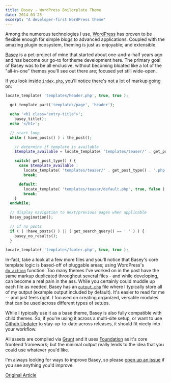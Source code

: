 ```yaml
---
title: Basey - WordPress Boilerplate Theme
date: 2014-03-25
excerpt: "A developer-first WordPress theme"
---
```


Among the numerous technologies I use, [WordPress](http://wordpress.org) has proven to be flexible enough for simple blogs to advanced applications. Coupled with the amazing plugin ecosystem, theming is just as enjoyable; and extensible.

[Basey](http://github.com/zslabs/basey-theme) is a pet-project of mine that started about one-and-a-half years ago and has become our go-to for theme development here. The primary goal of Basey was to be all enclusive, without becoming bloated like a lot of the "all-in-one" themes you'll see out there are; focused yet still wide-open.

If you look inside [`index.php`](https://github.com/zslabs/basey-theme/blob/master/index.php), you'll notice there's not a lot of markup going on:

```php
locate_template( 'templates/header.php', true, true );

  get_template_part('templates/page', 'header');

  echo '<h1 class="entry-title">';
    basey_title();
  echo '</h1>';

  // start loop
  while ( have_posts() ) : the_post();

    // determine if template is available
    $template_available = locate_template( 'templates/teaser/' . get_post_type() . '.php' ) ? get_post_type() : false;

    switch( get_post_type() ) {
      case $template_available :
        locate_template( 'templates/teaser/' . get_post_type() . '.php', true, false );
        break;

      default:
        locate_template( 'templates/teaser/default.php', true, false );
        break;
    }
  endwhile;

  // display navigation to next/previous pages when applicable
  basey_pagination();

  // if no posts
  if ( ( !have_posts() ) || ( get_search_query() == ' ' ) ) {
    basey_no_results();
  }

locate_template( 'templates/footer.php', true, true );
```

In-fact, take a look at a few more files and you'll notice that Basey's core template logic is based-off of pluggable areas; using WordPress's [`do_action`](http://codex.wordpress.org/Function_Reference/do_action) function. Too many themes I've worked on in the past have the same markup duplicated throughout several files - and while developing, can become a real pain in the ass. While you certainly could muddle up each file as needed, Basey has an [`output.php`](https://github.com/zslabs/basey-theme/blob/master/inc/output.php) file where I typically store all of my output (example output included by default). It's easier to read for me -- and just feels right. I focused on creating organized, versatile modules that can be used across different types of setups.

While I typically use it as a base theme, Basey is also fully compatible with child themes. So, if you're using it across a multi-site setup, or want to use [Github Updater](https://github.com/afragen/github-updater) to stay-up-to-date across releases, it should fit nicely into your workflow.

All assets are compiled via [Grunt](http://gruntjs.com) and it uses [Foundation](https://github.com/zurb/foundation) as it's core frontend framework; but the minimal output really lends to the idea that you could use whatever you'd like.

I'm always looking for ways to improve Basey, so please [open up an issue](https://github.com/zslabs/basey-theme/issues) if you see anything you'd improve.

[Original Article](http://blog.blueion.com/2014/03/25/basey/)
